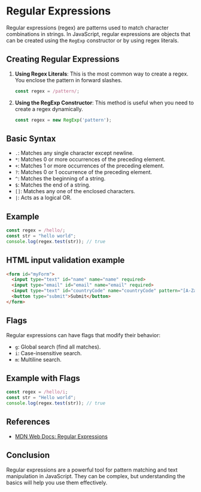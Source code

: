 # Regular Expressions

Regular expressions (regex) are patterns used to match character combinations in strings. In JavaScript, regular expressions are objects that can be created using the `RegExp` constructor or by using regex literals.

## Creating Regular Expressions

1. **Using Regex Literals**: This is the most common way to create a regex. You enclose the pattern in forward slashes.

   ```javascript
   const regex = /pattern/;
   ```

2. **Using the RegExp Constructor**: This method is useful when you need to create a regex dynamically.

   ```javascript
   const regex = new RegExp('pattern');
   ```

## Basic Syntax

- `.`: Matches any single character except newline.
- `*`: Matches 0 or more occurrences of the preceding element.
- `+`: Matches 1 or more occurrences of the preceding element.
- `?`: Matches 0 or 1 occurrence of the preceding element.
- `^`: Matches the beginning of a string.
- `$`: Matches the end of a string.
- `[]`: Matches any one of the enclosed characters.
- `|`: Acts as a logical OR.

## Example

```javascript
const regex = /hello/;
const str = "hello world";
console.log(regex.test(str)); // true
```

## HTML input validation example

```html
<form id="myForm">
  <input type="text" id="name" name="name" required>
  <input type="email" id="email" name="email" required>
  <input type="text" id="countryCode" name="countryCode" pattern="[A-Za-z]{3}" required>  <!-- 3-letter country code pattern -->
  <button type="submit">Submit</button>
</form>
```

## Flags

Regular expressions can have flags that modify their behavior:

- `g`: Global search (find all matches).
- `i`: Case-insensitive search.
- `m`: Multiline search.

## Example with Flags

```javascript
const regex = /hello/i;
const str = "Hello world";
console.log(regex.test(str)); // true
```

## References

- [MDN Web Docs: Regular Expressions](https://developer.mozilla.org/en-US/docs/Web/JavaScript/Guide/Regular_Expressions)

## Conclusion

Regular expressions are a powerful tool for pattern matching and text manipulation in JavaScript. They can be complex, but understanding the basics will help you use them effectively.
